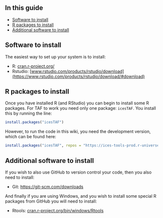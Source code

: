
## In this guide

  - [Software to install](#software-to-install)
  - [R packages to install](#r-packages-to-install)
  - [Additional software to install](#additional-software-to-install)

## Software to install

The easiest way to set up your system is to install:

  - R: [cran.r-project.org/](https://cran.r-project.org/)
  - Rstudio:
    [www.rstudio.com/products/rstudio/download](https://www.rstudio.com/products/rstudio/download/#download)

## R packages to install

Once you have installed R (and RStudio) you can begin to install some R
packages. For TAF to work you need only one package: `icesTAF`. You
install this by running the line:

``` r
install.packages("icesTAF")
```

However, to run the code in this wiki, you need the development version,
which can be found here:

``` r
install.packages("icesTAF", repos = "https://ices-tools-prod.r-universe.dev")
```

## Additional software to install

If you wish to also use GitHub to version control your code, then you
also need to install:

  - Git: <https://git-scm.com/downloads>

And finally if you are using Windows, and you wish to install some
special R packages from GitHub you will need to install:

  - Rtools:
    [cran.r-project.org/bin/windows/Rtools](https://cran.r-project.org/bin/windows/Rtools/)
